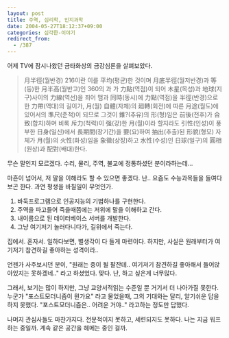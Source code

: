 ```yaml
---
layout: post
title: 주역, 심리학, 인지과학
date: 2004-05-27T18:12:37+09:00
categories: 심각한-이야기
redirect_from:
  - /387
---
```


어제 TV에 잠시나왔던 금타화상의 금강심론을 살펴보았다.

> 月半徑(월반경) 216이란 이를 平均(평균)한 것이며 月底半徑(월저반경)과 等(등)한 月半高(월반고)인 360의 과 가 力點(역점)이 되어 木星(목성)과 地球(지구)사이의 力線(역선)을 죄어 맴과 同時(동시)에 力點(역점)을 半徑(반경)으로 한 力帶(역대)의 길이가, 月(월) 自體(자체)의 廻轉(회전)에 따른 月途(월도)에 있어서의 準尺(준척)이 되므로 그것이 錐?(추유)의 形(형)임은 前後(전후)가 合致(합치)하며 비록 斥力(척력)이 强(강)한 月(월)이라 할지라도 引性(인성)이 풍부한 日身(일신)에서 長期間(장기간)을 要(요)하여 抽出(추출)된 形貌(형모) 자체가 月(월)의 火性(화성)임을 象徵(상징)하고 水性(수성)인 日球(일구)의 圓相(원상)과 配對(배대)한다.

무슨 말인지 모르겠다. 수리, 물리, 주역, 불교에 정통하셨던 분이라하는데...

마흔이 넘어서, 저 말을 이해라도 할 수 있으면 좋겠다. 난.. 요즘도 수능과목들을 들여다보곤 한다. 과연 평생을 바칠일이 무엇인가.

<ol>

<li>바둑프로그램으로 인공지능의 기법하나를 구현한다.</li>

<li>주역을 파고들어 죽을때쯤에는 저위에 말을 이해하고 간다.</li>

<li>내이름으로 된 데이터베이스 서버를 개발한다.</li>

<li>그냥 여기저기 놀러다니다가, 길위에서 죽는다.</li>

</ol>

집에서. 혼자서. 일하다보면, 별생각이 다 들게 마련이다. 하지만, 사실은 원래부터가 여기저기 참견하길 좋아하는 성격이라..

언젠가 사주보시던 분이, "원래는 중이 될 팔잔데.. 여기저기 참견하길 좋아해서 들어앉아있지는 못하겠네.." 라고 하셨었다. 맞다. 난, 하고 싶은게 너무많다.

그래서, 보기는 많이 하지만, 그냥 교양서적읽는 수준일 뿐 거기서 더 나아가질 못한다. 누군가 "포스트모더니즘이 뭔가요" 라고 물었을때, 그의 기대와는 달리, 알기쉬운 답을 하지 못했다. "포스트모더니즘은.. 어려운 거야.." 라고하는 정도만 답했다.

나머지 관심사들도 마찬가지다. 전문적이지 못하고, 세련되지도 못하다. 나는 지금 워프하는 중일까. 계속 같은 공간을 헤메는 중인 걸까.
